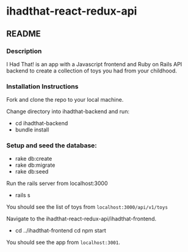 # ihadthat-react-redux-api
## README
### Description
I Had That! is an app with a Javascript frontend and Ruby on Rails API backend to create a collection of toys you had from your childhood. 

### Installation Instructions
Fork and clone the repo to your local machine.

Change directory into ihadthat-backend and run:
* cd ihadthat-backend
* bundle install

### Setup and seed the database:
* rake db:create
* rake db:migrate
* rake db:seed

Run the rails server from localhost:3000
* rails s

You should see the list of toys from `localhost:3000/api/v1/toys`

Navigate to the ihadthat-react-redux-api/ihadthat-frontend.
* cd ../ihadthat-frontend
cd npm start

You should see the app from `localhost:3001`.
 
 
 
